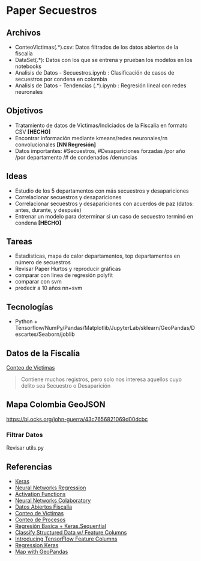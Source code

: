 # Paper Secuestros

## Archivos

- ConteoVictimas(.*).csv: Datos filtrados de los datos abiertos de la fiscalía
- DataSet(.*): Datos con los que se entrena y prueban los modelos en los notebooks
- Analisis de Datos - Secuestros.ipynb : Clasificación de casos de secuestros por condena en colombia 
- Analisis de Datos - Tendencias (.*).ipynb : Regresión lineal con redes neuronales

## Objetivos

- Tratamiento de datos de Victimas/Indiciados de la Fiscalia en formato CSV **[HECHO]**
- Encontrar información mediante kmeans/redes neuronales/rn convolucionales **[NN Regresión]**
- Datos importantes: #Secuestros, #Desapariciones forzadas /por año /por departamento /# de condenados /denuncias

## Ideas

- Estudio de los 5 departamentos con más secuestros y desapariciones
- Correlacionar secuestros y desapariciones
- Correlacionar secuestros y desapariciones con acuerdos de paz (datos: antes, durante, y después)
- Entrenar un modelo para determinar si un caso de secuestro terminó en condena **[HECHO]**

## Tareas

- Estadisticas, mapa de calor departamentos, top departamentos en número de secuestros
- Revisar Paper Hurtos y reproducir gráficas
- comparar con linea de regresión polyfit
- comparar con svm
- predecir a 10 años nn+svm

## Tecnologías

- Python + Tensorflow/NumPy/Pandas/Matplotlib/JupyterLab/sklearn/GeoPandas/Descartes/Seaborn/joblib

## Datos de la Fiscalía

[Conteo de Victimas](https://www.datos.gov.co/Justicia-y-Derecho/Conteo-de-V-ctimas/sft7-9im5)
> Contiene muchos registros, pero solo nos interesa aquellos cuyo delito sea Secuestro o Desaparición

## Mapa Colombia GeoJSON

https://bl.ocks.org/john-guerra/43c7656821069d00dcbc

### Filtrar Datos

Revisar utils.py

## Referencias

- [Keras](https://keras.io/)
- [Neural Networks Regression](https://missinglink.ai/guides/neural-network-concepts/neural-networks-regression-part-1-overkill-opportunity/)
- [Activation Functions](https://missinglink.ai/guides/neural-network-concepts/7-types-neural-network-activation-functions-right/)
- [Neural Networks Colaboratory](https://colab.research.google.com/drive/1B1ZFXIPgDjKg7TQHhd7Nlmi5oz-N3CNo)
- [Datos Abiertos Fiscalía](https://www.datos.gov.co/browse?q=fiscalia%20spoa&sortBy=relevance)
- [Conteo de Victimas](https://www.datos.gov.co/Justicia-y-Derecho/Conteo-de-V-ctimas/sft7-9im5)
- [Conteo de Procesos](https://www.datos.gov.co/Justicia-y-Derecho/Conteo-de-Procesos/q6re-36rh)
- [Regresión Basica + Keras.Sequential](https://www.tensorflow.org/tutorials/keras/regression)
- [Classify Structured Data w/ Feature Columns](https://www.tensorflow.org/tutorials/structured_data/feature_columns)
- [Introducing TensorFlow Feature Columns](https://developers.googleblog.com/2017/11/introducing-tensorflow-feature-columns.html)
- [Regression Keras](https://www.pluralsight.com/guides/regression-keras)
- [Map with GeoPandas](https://github.com/bendoesdata/make-a-map-geopandas)